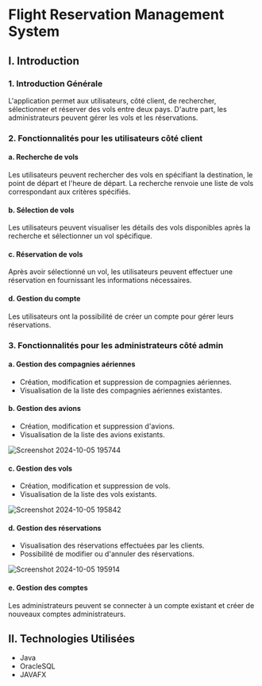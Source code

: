 # Flight Reservation Management System

## I. Introduction

### 1. Introduction Générale
L'application permet aux utilisateurs, côté client, de rechercher, sélectionner et réserver des vols entre deux pays. D'autre part, les administrateurs peuvent gérer les vols et les réservations.

### 2. Fonctionnalités pour les utilisateurs côté client

#### a. Recherche de vols
Les utilisateurs peuvent rechercher des vols en spécifiant la destination, le point de départ et l'heure de départ. La recherche renvoie une liste de vols correspondant aux critères spécifiés.

#### b. Sélection de vols
Les utilisateurs peuvent visualiser les détails des vols disponibles après la recherche et sélectionner un vol spécifique.

#### c. Réservation de vols
Après avoir sélectionné un vol, les utilisateurs peuvent effectuer une réservation en fournissant les informations nécessaires.

#### d. Gestion du compte
Les utilisateurs ont la possibilité de créer un compte pour gérer leurs réservations.

### 3. Fonctionnalités pour les administrateurs côté admin

#### a. Gestion des compagnies aériennes
- Création, modification et suppression de compagnies aériennes.
- Visualisation de la liste des compagnies aériennes existantes.

#### b. Gestion des avions
- Création, modification et suppression d'avions.
- Visualisation de la liste des avions existants.
  
![Screenshot 2024-10-05 195744](https://github.com/user-attachments/assets/fba5d431-7561-4fa3-9145-52508f6cf688)


#### c. Gestion des vols
- Création, modification et suppression de vols.
- Visualisation de la liste des vols existants.

  
![Screenshot 2024-10-05 195842](https://github.com/user-attachments/assets/8ae792b1-7bf2-4a4b-b512-cbb92b187466)


#### d. Gestion des réservations
- Visualisation des réservations effectuées par les clients.
- Possibilité de modifier ou d'annuler des réservations.

  
![Screenshot 2024-10-05 195914](https://github.com/user-attachments/assets/f9d7fda1-1ee9-4dcb-b29d-6e1264ec2a71)


#### e. Gestion des comptes
Les administrateurs peuvent se connecter à un compte existant et créer de nouveaux comptes administrateurs.

## II. Technologies Utilisées
- Java
- OracleSQL
- JAVAFX
